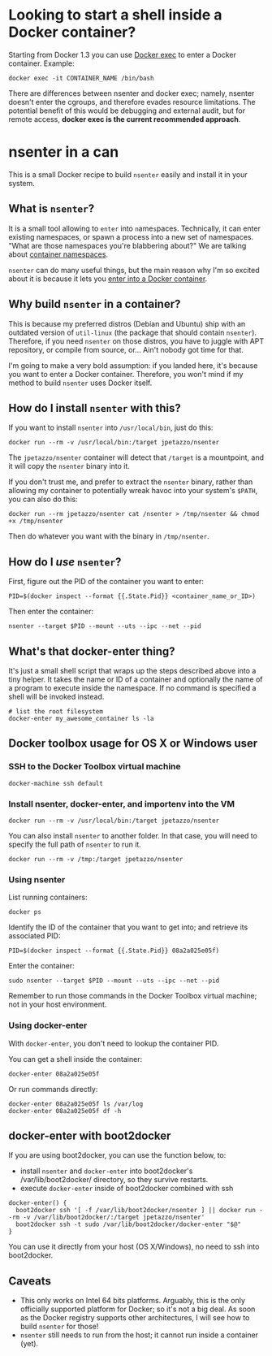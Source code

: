# Looking to start a shell inside a Docker container?

Starting from Docker 1.3 you can use [Docker exec](https://docs.docker.com/reference/commandline/cli/#exec) to enter a Docker container. Example:

    docker exec -it CONTAINER_NAME /bin/bash

There are differences between nsenter and docker exec; namely, nsenter doesn't enter the cgroups, and therefore evades resource limitations. The potential benefit of this would be debugging and external audit, but  for remote access, **docker exec is the current recommended approach**.

# nsenter in a can

This is a small Docker recipe to build `nsenter` easily and install it in your
system.


## What is `nsenter`?

It is a small tool allowing to `enter` into `n`ame`s`paces. Technically,
it can enter existing namespaces, or spawn a process into a new set of
namespaces. "What are those namespaces you're blabbering about?"
We are talking about [container namespaces].

`nsenter` can do many useful things, but the main reason why I'm so
excited about it is because it lets you [enter into a Docker container].


## Why build `nsenter` in a container?

This is because my preferred distros (Debian and Ubuntu) ship with an
outdated version of `util-linux` (the package that should contain `nsenter`).
Therefore, if you need `nsenter` on those distros, you have to juggle with
APT repository, or compile from source, or… Ain't nobody got time for that.

I'm going to make a very bold assumption: if you landed here, it's because
you want to enter a Docker container. Therefore, you won't mind if my
method to build `nsenter` uses Docker itself.


## How do I install `nsenter` with this?

If you want to install `nsenter` into `/usr/local/bin`, just do this:

    docker run --rm -v /usr/local/bin:/target jpetazzo/nsenter

The `jpetazzo/nsenter` container will detect that `/target` is a
mountpoint, and it will copy the `nsenter` binary into it.

If you don't trust me, and prefer to extract the `nsenter` binary,
rather than allowing my container to potentially wreak havoc into
your system's `$PATH`, you can also do this:

    docker run --rm jpetazzo/nsenter cat /nsenter > /tmp/nsenter && chmod +x /tmp/nsenter

Then do whatever you want with the binary in `/tmp/nsenter`.


##  How do I *use* `nsenter`?

First, figure out the PID of the container you want to enter:

    PID=$(docker inspect --format {{.State.Pid}} <container_name_or_ID>)

Then enter the container:

    nsenter --target $PID --mount --uts --ipc --net --pid


## What's that docker-enter thing?

It's just a small shell script that wraps up the steps described above into
a tiny helper. It takes the name or ID of a container and optionally the name
of a program to execute inside the namespace. If no command is specified a
shell will be invoked instead.

    # list the root filesystem
    docker-enter my_awesome_container ls -la


## Docker toolbox usage for OS X or Windows user


### SSH to the Docker Toolbox virtual machine

    docker-machine ssh default


### Install nsenter, docker-enter, and importenv into the VM

    docker run --rm -v /usr/local/bin:/target jpetazzo/nsenter

You can also install `nsenter` to another folder. In that case, you will
need to specify the full path of `nsenter` to run it.

    docker run --rm -v /tmp:/target jpetazzo/nsenter


### Using nsenter

List running containers:

    docker ps

Identify the ID of the container that you want to get into; and retrieve
its associated PID:

    PID=$(docker inspect --format {{.State.Pid}} 08a2a025e05f)

Enter the container:

    sudo nsenter --target $PID --mount --uts --ipc --net --pid

Remember to run those commands in the Docker Toolbox virtual machine; not
in your host environment.


### Using docker-enter

With `docker-enter`, you don't need to lookup the container PID.

You can get a shell inside the container:

    docker-enter 08a2a025e05f

Or run commands directly:

    docker-enter 08a2a025e05f ls /var/log
    docker-enter 08a2a025e05f df -h


## docker-enter with boot2docker

If you are using boot2docker, you can use the function below, to:

- install `nsenter` and `docker-enter` into boot2docker's /var/lib/boot2docker/ directory,
  so they survive restarts.
- execute `docker-enter` inside of boot2docker combined with ssh

```
docker-enter() {
  boot2docker ssh '[ -f /var/lib/boot2docker/nsenter ] || docker run --rm -v /var/lib/boot2docker/:/target jpetazzo/nsenter'
  boot2docker ssh -t sudo /var/lib/boot2docker/docker-enter "$@"
}
```

You can use it directly from your host (OS X/Windows), no need to ssh into boot2docker.


## Caveats

- This only works on Intel 64 bits platforms. Arguably, this is the
  only officially supported platform for Docker; so it's not a big deal.
  As soon as the Docker registry supports other architectures, I will
  see how to build `nsenter` for those!
- `nsenter` still needs to run from the host; it cannot run inside a
  container (yet).


[container namespaces]: https://gun.io/blog/PaaS-under-the-hood-episode-1-kernel-namespaces/
[enter into a Docker container]: http://jpetazzo.github.io/2014/03/23/lxc-attach-nsinit-nsenter-docker-0-9/
[Debugging a Docker container]: http://blog.loof.fr/2014/06/debugging-docker-container.html
[Nicolas De Loof]: https://twitter.com/ndeloof
